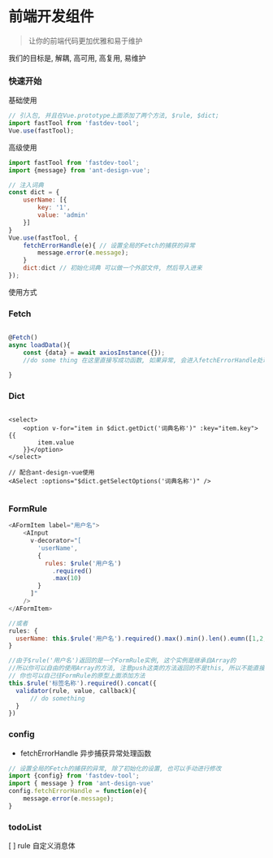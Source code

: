 # 前端开发组件

>  让你的前端代码更加优雅和易于维护

我们的目标是, 解耦, 高可用, 高复用, 易维护

### 快速开始

基础使用
```javascript
// 引入包, 并且在Vue.prototype上面添加了两个方法, $rule, $dict;
import fastTool from 'fastdev-tool';
Vue.use(fastTool);

```

高级使用
```javascript
import fastTool from 'fastdev-tool';
import {message} from 'ant-design-vue';

// 注入词典
const dict = {
	userName: [{
		key: '1',
		value: 'admin'
	}]
}
Vue.use(fastTool, {
	fetchErrorHandle(e){ // 设置全局的Fetch的捕获的异常
		message.error(e.message);
	}
	dict:dict // 初始化词典 可以做一个外部文件, 然后导入进来
});

```


使用方式
### Fetch
```javascript

@Fetch()
async loadData(){
	const {data} = await axiosInstance({});
	//do some thing 在这里直接写成功函数, 如果异常, 会进入fetchErrorHandle处理

}

```

### Dict

```vue

<select>
	<option v-for="item in $dict.getDict('词典名称')" :key="item.key">{{
		item.value
	}}</option>
</select>

// 配合ant-design-vue使用
<ASelect :options="$dict.getSelectOptions('词典名称')" />


```

### FormRule

```javascript
<AFormItem label="用户名">
    <AInput
      v-decorator="[
        'userName',
        {
          rules: $rule('用户名')
            .required()
            .max(10)
        }
      ]"
    />
</AFormItem>

//或者
rules: {
  userName: this.$rule('用户名').required().max().min().len().eumn([1,2,3])
}

//由于$rule('用户名')返回的是一个FormRule实例, 这个实例是继承自Array的
//所以你可以自由的使用Array的方法, 注意push这类的方法返回的不是this, 所以不能直接使用
// 你也可以自己往FormRule的原型上面添加方法
this.$rule('标签名称').required().concat({
  validator(rule, value, callback){
      // do something
  }
})


```

### config

- fetchErrorHandle 异步捕获异常处理函数

```javascript
// 设置全局的Fetch的捕获的异常, 除了初始化的设置, 也可以手动进行修改
import {config} from 'fastdev-tool';
import { message } from 'ant-design-vue'
config.fetchErrorHandle = function(e){
	message.error(e.message);
}

```

### todoList
 [ ] rule 自定义消息体
